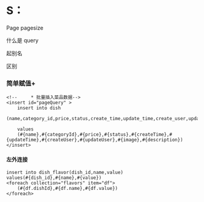 # S：

Page pagesize




什么是 query

起别名




区别
### 简单赋值+
<!--    批量插入口味数据-->  
    <!--     * 批量插入菜品数据-->  
    <insert id="pageQuery" >  
        insert into dish
        (name,category_id,price,status,create_time,update_time,create_user,update_user,image,description)        
        
        values            
        (#{name},#{categoryId},#{price},#{status},#{createTime},#{updateTime},#{createUser},#{updateUser},#{image},#{description})    
    </insert>
    


#### 左外连接
<!--     * 批量插入菜品数据-->  
<insert id="insertBatch" useGeneratedKeys="true" keyProperty="id">  


    insert into dish_flavor(dish_id,name,value)
    values(#{dish_id},#{name},#{value})    
    <foreach collection="flavors" item="df">  
        (#{df.dishId},#{df.name},#{df.value})    
    </foreach>  
</insert>

